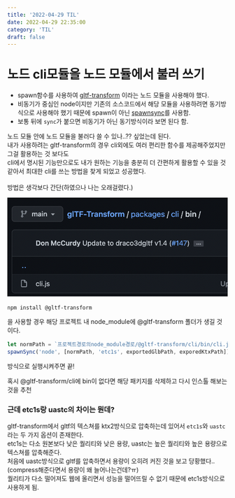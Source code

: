 ```yaml
---
title: '2022-04-29 TIL'
date: 2022-04-29 22:35:00
category: 'TIL'
draft: false
---
```


# 노드 cli모듈을 노드 모듈에서 불러 쓰기

- spawn함수를 사용하여 [gltf-transform](https://github.com/donmccurdy/glTF-Transform) 이라는 노드 모듈을 사용해야 했다.
- 비동기가 중심인 node이지만 기존의 소스코드에서 해당 모듈을 사용하려면 동기방식으로 사용해야 했기 때문에 spawn이 아닌 [spawnsync](https://nodejs.org/api/child_process.html)를 사용함.
- 보통 뒤에 `sync`가 붙으면 비동기가 아닌 동기방식이라 보면 된다 함.

노드 모듈 안에 노드 모듈을 불러다 쓸 수 있나..?? 싶었는데 된다. </br>
내가 사용하려는 gltf-transform의 경우 cli외에도 여러 편리한 함수를 제공해주었지만 그걸 활용하는 것 보다도 </br>
cli에서 명시된 기능만으로도 내가 원하는 기능을 충분히 더 간편하게 활용할 수 있을 것 같아서 최대한 cli를 쓰는 방법을 찾게 되었고 성공했다.
</br></br>
방법은 생각보다 간단(하였으나 나는 오래걸렸다.)</br>

![sharp 에러](../../img/gltf-transform-bin.png)

```
npm install @gltf-transform
```

을 사용할 경우 해당 프로젝트 내 node_module에 @gltf-transform 폴더가 생길 것이다.

```javascript
let normPath = `프로젝트경로의node_module경로/@gltf-transform/cli/bin/cli.js`
spawnSync('node', [normPath, 'etc1s', exportedGlbPath, exporedKtxPath])
```

방식으로 실행시켜주면 끝!

혹시 @gltf-transform/cli에 bin이 없다면 해당 패키지를 삭제하고 다시 인스톨 해보는 것을 추천

### 근데 etc1s랑 uastc의 차이는 뭔데?

gltf-transform에서 gltf의 텍스쳐를 ktx2방식으로 압축하는데 있어서 `etc1s`와 `uastc`라는 두 가지 옵션이 존재한다. </br>
etc1s는 다소 원본보다 낮은 퀄리티와 낮은 용량, uastc는 높은 퀄리티와 높은 용량으로 텍스쳐를 압축해준다. </br>
처음에 uastc방식으로 gltf를 압축하면서 용량이 오히려 커진 것을 보고 당황했다..(compress해준다면서 용량이 왜 늘어나는건데?ㅠ) </br>
퀄리티가 다소 떨어져도 웹에 올리면서 성능을 떨어뜨릴 수 없기 때문에 etc1s방식으로 사용하게 됨.
